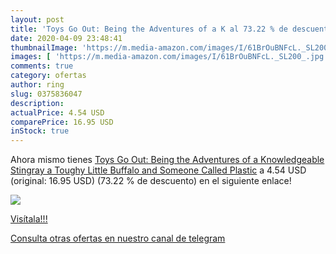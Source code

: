 ```yaml
---
layout: post
title: 'Toys Go Out: Being the Adventures of a K al 73.22 % de descuento'
date: 2020-04-09 23:48:41
thumbnailImage: 'https://m.media-amazon.com/images/I/61BrOuBNFcL._SL200_.jpg'
images: [ 'https://m.media-amazon.com/images/I/61BrOuBNFcL._SL200_.jpg' ]
comments: true
category: ofertas
author: ring
slug: 0375836047
description:
actualPrice: 4.54 USD
comparePrice: 16.95 USD
inStock: true
---
```


Ahora mismo tienes [Toys Go Out: Being the Adventures of a Knowledgeable Stingray  a Toughy Little Buffalo  and Someone Called Plastic](https://www.amazon.com/dp/0375836047/?tag=redken08-20) a 4.54 USD (original: 16.95 USD) (73.22 %  de descuento) en el siguiente enlace!

[![](https://m.media-amazon.com/images/I/61BrOuBNFcL._SL200_.jpg)](https://www.amazon.com/dp/0375836047/?tag=redken08-20)

[Visítala!!!](https://www.amazon.com/dp/0375836047/?tag=redken08-20)

[Consulta otras ofertas en nuestro canal de telegram](https://t.me/s/ofertas25)
